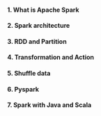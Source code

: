 #### 1. What is Apache Spark

#### 2. Spark architecture

#### 3. RDD and Partition

#### 4. Transformation and Action

#### 5. Shuffle data

#### 6. Pyspark

#### 7. Spark with Java and Scala
